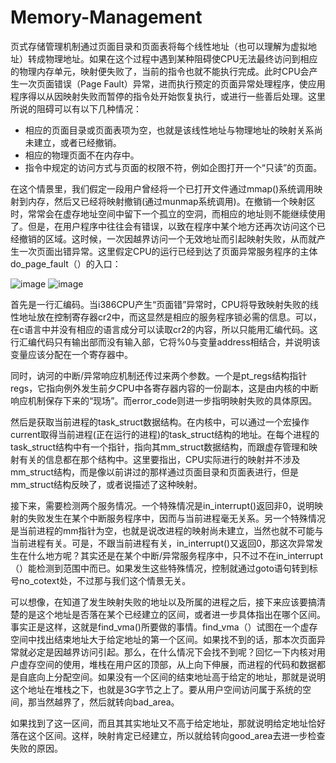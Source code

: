 # Memory-Management

页式存储管理机制通过页面目录和页面表将每个线性地址（也可以理解为虚拟地址）转成物理地址。如果在这个过程中遇到某种阻碍使CPU无法最终访问到相应的物理内存单元，映射便失败了，当前的指令也就不能执行完成。此时CPU会产生一次页面错误（Page Fault）异常，进而执行预定的页面异常处理程序，使应用程序得以从因映射失败而暂停的指令处开始恢复执行，或进行一些善后处理。这里所说的阻碍可以有以下几种情况：

* 相应的页面目录或页面表项为空，也就是该线性地址与物理地址的映射关系尚未建立，或者已经撤销。
* 相应的物理页面不在内存中。
* 指令中规定的访问方式与页面的权限不符，例如企图打开一个“只读”的页面。

在这个情景里，我们假定一段用户曾经将一个已打开文件通过mmap()系统调用映射到内存，然后又已经将映射撤销(通过munmap系统调用)。在撤销一个映射区时，常常会在虚存地址空间中留下一个孤立的空洞，而相应的地址则不能继续使用了。但是，在用户程序中往往会有错误，以致在程序中某个地方还再次访问这个已经撤销的区域。这时候，一次因越界访问一个无效地址而引起映射失败，从而就产生一次页面出错异常。这里假定CPU的运行已经到达了页面异常服务程序的主体do_page_fault（）的入口：

![image](https://github.com/wangdongyu1989/Memory-Management/blob/master/images/%E5%86%85%E5%AD%98%E6%98%A0%E5%B0%8420170405c.jpg "访问越界")
![image](https://github.com/wangdongyu1989/Memory-Management/blob/master/images/%E5%86%85%E5%AD%98%E6%98%A0%E5%B0%8420170405d.jpg "访问越界")

首先是一行汇编码。当i386CPU产生“页面错”异常时，CPU将导致映射失败的线性地址放在控制寄存器cr2中，而这显然是相应的服务程序锁必需的信息。可以，在c语言中并没有相应的语言成分可以读取cr2的内容，所以只能用汇编代码。这行汇编代码只有输出部而没有输入部，它将%0与变量address相结合，并说明该变量应该分配在一个寄存器中。

同时，讷河的中断/异常响应机制还传过来两个参数。一个是pt_regs结构指针regs，它指向例外发生前夕CPU中各寄存器内容的一份副本，这是由内核的中断响应机制保存下来的“现场”。而error_code则进一步指明映射失败的具体原因。

然后是获取当前进程的task_struct数据结构。在内核中，可以通过一个宏操作current取得当前进程(正在运行的进程)的task_struct结构的地址。在每个进程的task_struct结构中有一个指针，指向其mm_struct数据结构，而跟虚存管理和映射有关的信息都在那个结构中。这里要指出，CPU实际进行的映射并不涉及mm_struct结构，而是像以前讲过的那样通过页面目录和页面表进行，但是mm_struct结构反映了，或者说描述了这种映射。

接下来，需要检测两个服务情况。一个特殊情况是in_interrupt()返回非0，说明映射的失败发生在某个中断服务程序中，因而与当前进程毫无关系。另一个特殊情况是当前进程的mm指针为空，也就是说改进程的映射尚未建立，当然也就不可能与当前进程有关。可是，不跟当前进程有关，in_interrupt()又返回0，那这次异常发生在什么地方呢？其实还是在某个中断/异常服务程序中，只不过不在in_interrupt（）能检测到范围中而已。如果发生这些特殊情况，控制就通过goto语句转到标号no_cotext处，不过那与我们这个情景无关。

可以想像，在知道了发生映射失败的地址以及所属的进程之后，接下来应该要搞清楚的是这个地址是否落在某个已经建立的区间，或者进一步具体指出在哪个区间。事实正是这样，这就是find_vma()所要做的事情。find_vma（）试图在一个虚存空间中找出结束地址大于给定地址的第一个区间。如果找不到的话，那本次页面异常就必定是因越界访问引起。那么，在什么情况下会找不到呢？回忆一下内核对用户虚存空间的使用，堆栈在用户区的顶部，从上向下伸展，而进程的代码和数据都是自底向上分配空间。如果没有一个区间的结束地址高于给定的地址，那就是说明这个地址在堆栈之下，也就是3G字节之上了。要从用户空间访问属于系统的空间，那当然越界了，然后就转向bad_area。

如果找到了这一区间，而且其其实地址又不高于给定地址，那就说明给定地址恰好落在这个区间。这样，映射肯定已经建立，所以就给转向good_area去进一步检查失败的原因。


